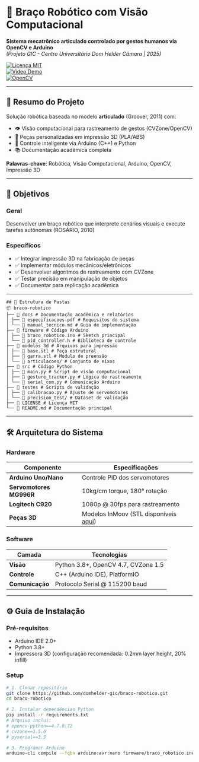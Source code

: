 # 🤖 Braço Robótico com Visão Computacional  
**Sistema mecatrônico articulado controlado por gestos humanos via OpenCV e Arduino**  
*(Projeto GIC - Centro Universitário Dom Helder Câmara | 2025)*  

[![Licença MIT](https://img.shields.io/badge/license-MIT-green)](LICENSE)  
[![Video Demo](https://img.shields.io/badge/YouTube-Demonstração-red)](https://youtu.be/4t1daCFQ1OE)  
[![OpenCV](https://img.shields.io/badge/OpenCV-4.7.0-blue)](https://opencv.org)  

---

## 📜 Resumo do Projeto
Solução robótica baseada no modelo **articulado** (Groover, 2011) com: 
- 👁️ Visão computacional para rastreamento de gestos (CVZone/OpenCV)
- 🦾 Peças personalizadas em impressão 3D (PLA/ABS)
- 🧠 Controle inteligente via Arduino (C++) e Python
- 📚 Documentação acadêmica completa

**Palavras-chave**: Robótica, Visão Computacional, Arduino, OpenCV, Impressão 3D

---

## 🎯 Objetivos
### Geral
Desenvolver um braço robótico que interprete cenários visuais e execute tarefas autônomas (ROSÁRIO, 2010)

### Específicos
- ✅ Integrar impressão 3D na fabricação de peças
- ✅ Implementar módulos mecânicos/eletrônicos
- ✅ Desenvolver algoritmos de rastreamento com CVZone
- ✅ Testar precisão em manipulação de objetos
- ✅ Documentar para replicação acadêmica

---
```
## 📂 Estrutura de Pastas
📦 braco-robotico
├── 📂 docs # Documentação acadêmica e relatórios
│ ├── 📄 especificacoes.pdf # Requisitos do sistema
│ └── 📄 manual_tecnico.md # Guia de implementação
├── 📂 firmware # Código Arduino
│ ├── 📄 braco_robotico.ino # Sketch principal
│ └── 📄 pid_controller.h # Biblioteca de controle
├── 📂 modelos_3d # Arquivos para impressão
│ ├── 📄 base.stl # Peça estrutural
│ ├── 📄 garra.stl # Módulo de preensão
│ └── 📄 articulacoes/ # Conjunto de eixos
├── 📂 src # Código Python
│ ├── 📄 main.py # Script de visão computacional
│ ├── 📄 gesture_tracker.py # Lógica de rastreamento
│ └── 📄 serial_com.py # Comunicação Arduino
├── 📂 testes # Scripts de validação
│ ├── 📄 calibracao.py # Ajuste de servomotores
│ └── 📄 precision_test/ # Dataset de validação
├── 📄 LICENSE # Licença MIT
└── 📄 README.md # Documentação principal
```
---

## 🛠️ Arquitetura do Sistema
### Hardware
| Componente               | Especificações                          |  
|--------------------------|----------------------------------------|  
| **Arduino Uno/Nano**     | Controle PID dos servomotores          |  
| **Servomotores MG996R**  | 10kg/cm torque, 180° rotação          |  
| **Logitech C920**        | 1080p @ 30fps para rastreamento       |  
| **Peças 3D**            | Modelos InMoov (STL disponíveis [aqui](#-apêndice)) |  

### Software
| Camada          | Tecnologias                          |
|-----------------|--------------------------------------|
| **Visão**       | Python 3.8+, OpenCV 4.7, CVZone 1.5 |
| **Controle**    | C++ (Arduino IDE), PlatformIO       |
| **Comunicação** | Protocolo Serial @ 115200 baud      |

---

## ⚙️ Guia de Instalação
### Pré-requisitos
- Arduino IDE 2.0+
- Python 3.8+
- Impressora 3D (configuração recomendada: 0.2mm layer height, 20% infill)

### Setup
```bash
# 1. Clonar repositório
git clone https://github.com/domhelder-gic/braco-robotico.git
cd braco-robotico

# 2. Instalar dependências Python
pip install -r requirements.txt
# Arquivo inclui:
# opencv-python==4.7.0.72
# cvzone==1.5.6
# pyserial==3.5

# 3. Programar Arduino
arduino-cli compile --fqbn arduino:avr:nano firmware/braco_robotico.ino